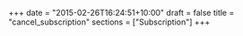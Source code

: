 +++
date = "2015-02-26T16:24:51+10:00"
draft = false
title = "cancel_subscription"
sections = ["Subscription"]
+++


